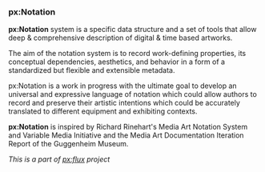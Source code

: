 ### px:Notation

**px:Notation** system is a specific data structure and a set of tools that allow deep & comprehensive description of digital & time based artworks.
 
 The aim of the notation system is to record work-defining properties, its conceptual dependencies, aesthetics, and behavior in a form of a standardized but flexible and extensible metadata. 
 
 px:Notation is a work in progress with the ultimate goal to develop an universal and expressive language of notation which could allow authors to record and preserve their artistic intentions which could be accurately translated to different equipment and exhibiting contexts. 

**px:Notation** is inspired by Richard Rinehart's Media Art Notation System and Variable Media Initiative and the Media Art Documentation Iteration Report of the Guggenheim Museum.

*This is a part of [px:flux](https://pxflux.net) project* 

